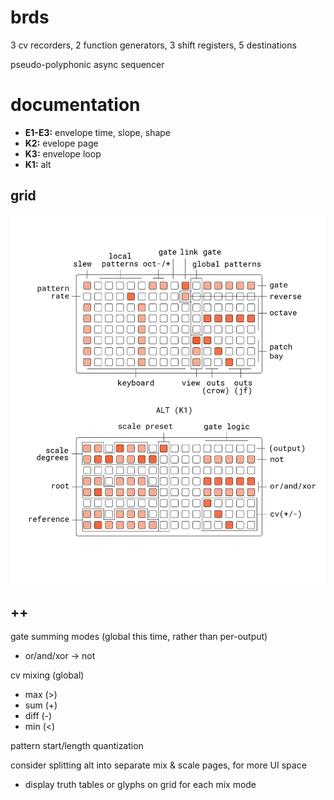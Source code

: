 # brds

3 cv recorders, 2 function generators, 3 shift registers, 5 destinations

pseudo-polyphonic async sequencer

# documentation

- **E1-E3:** envelope time, slope, shape
- **K2:** evelope page
- **K3:** envelope loop
- **K1:** alt

## grid

![brds grid docs](doc/brds.png)

## ++

gate summing modes (global this time, rather than per-output)
  - or/and/xor -> not

cv mixing (global)
  - max (>)
  - sum (+)
  - diff (-)
  - min (<)

pattern start/length quantization

consider splitting alt into separate mix & scale pages, for more UI space
- display truth tables or glyphs on grid for each mix mode 
